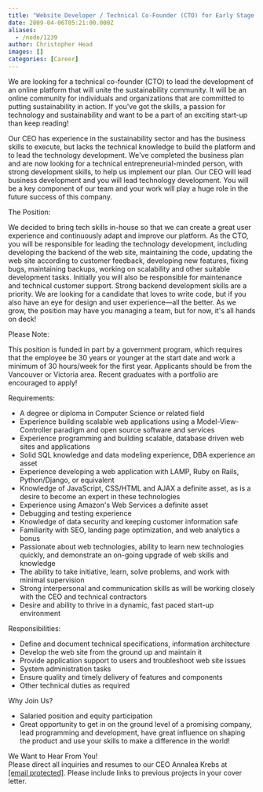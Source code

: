 ```yaml
---
title: "Website Developer / Technical Co-Founder (CTO) for Early Stage Start-Up"
date: 2009-04-06T05:21:00.000Z
aliases:
  - /node/1239
author: Christopher Head
images: []
categories: [Career]
---
```


We are looking for a technical co-founder (CTO) to lead the development of an online platform that will unite the sustainability community. It will be an online community for individuals and organizations that are committed to putting sustainability in action. If you've got the skills, a passion for technology and sustainability and want to be a part of an exciting start-up than keep reading!

Our CEO has experience in the sustainability sector and has the business skills to execute, but lacks the technical knowledge to build the platform and to lead the technology development. We've completed the business plan and are now looking for a technical entrepreneurial-minded person, with strong development skills, to help us implement our plan. Our CEO will lead business development and you will lead technology development. You will be a key component of our team and your work will play a huge role in the future success of this company.

The Position:

We decided to bring tech skills in-house so that we can create a great user experience and continuously adapt and improve our platform. As the CTO, you will be responsible for leading the technology development, including developing the backend of the web site, maintaining the code, updating the web site according to customer feedback, developing new features, fixing bugs, maintaining backups, working on scalability and other suitable development tasks. Initially you will also be responsible for maintenance and technical customer support. Strong backend development skills are a priority. We are looking for a candidate that loves to write code, but if you also have an eye for design and user experience—all the better. As we grow, the position may have you managing a team, but for now, it's all hands on deck!

Please Note:

This position is funded in part by a government program, which requires that the employee be 30 years or younger at the start date and work a minimum of 30 hours/week for the first year. Applicants should be from the Vancouver or Victoria area. Recent graduates with a portfolio are encouraged to apply!

Requirements:

*   A degree or diploma in Computer Science or related field
*   Experience building scalable web applications using a Model-View-Controller paradigm and open source software and services
*   Experience programming and building scalable, database driven web sites and applications
*   Solid SQL knowledge and data modeling experience, DBA experience an asset
*   Experience developing a web application with LAMP, Ruby on Rails, Python/Django, or equivalent
*   Knowledge of JavaScript, CSS/HTML and AJAX a definite asset, as is a desire to become an expert in these technologies
*   Experience using Amazon's Web Services a definite asset
*   Debugging and testing experience
*   Knowledge of data security and keeping customer information safe
*   Familiarity with SEO, landing page optimization, and web analytics a bonus
*   Passionate about web technologies, ability to learn new technologies quickly, and demonstrate an on-going upgrade of web skills and knowledge
*   The ability to take initiative, learn, solve problems, and work with minimal supervision
*   Strong interpersonal and communication skills as will be working closely with the CEO and technical contractors
*   Desire and ability to thrive in a dynamic, fast paced start-up environment

Responsibilities:

*   Define and document technical specifications, information architecture
*   Develop the web site from the ground up and maintain it
*   Provide application support to users and troubleshoot web site issues
*   System administration tasks
*   Ensure quality and timely delivery of features and components
*   Other technical duties as required

Why Join Us?

*   Salaried position and equity participation
*   Great opportunity to get in on the ground level of a promising company, lead programming and development, have great influence on shaping the product and use your skills to make a difference in the world!

We Want to Hear From You! \
Please direct all inquiries and resumes to our CEO Annalea Krebs at [\[email protected\]](/cdn-cgi/l/email-protection#b3daddd5dcf3d6c7dbdad0dcc0dcdfc6c7dadcddc09dd0dcde). Please include links to previous projects in your cover letter.
